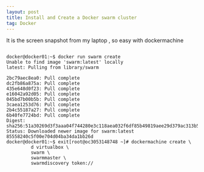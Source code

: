 ```yaml
---
layout: post
title: Install and Create a Docker swarm cluster
tag: Docker
---
```


It is the screen snapshot from my laptop , so easy with dockermachine
<pre><code>
docker@docker01:~$ docker run swarm create
Unable to find image 'swarm:latest' locally
latest: Pulling from library/swarm

2bc79aec8ea0: Pull complete 
dc2fb86a875a: Pull complete 
435e648d0f23: Pull complete 
e16042a92d05: Pull complete 
045bd7b00b5b: Pull complete 
3caea1253d76: Pull complete 
2b4c55187a27: Pull complete 
6b40fe7724bd: Pull complete 
Digest: sha256:51a30269d3f3aaa04f744280e3c118aea032f6df85b49819aee29d379ac313b5
Status: Downloaded newer image for swarm:latest
85558240c5f00e704d04ba34da1bb26d
docker@docker01:~$ exit[root@oc3053148748 ~]# dockermachine create \
         d virtualbox \
         swarm \
         swarmmaster \
         swarmdiscovery token://<TOKENFROMABOVE \
[root@oc3053148748 ~]# dockermachine create \
         d virtualbox \
         swarm \
         swarmmaster \
         swarmdiscovery token://85558240c5f00e704d04ba34da1bb26d \
         swarmmaster
Running precreate checks...
Creating machine...
(swarmmaster) OUT | Creating VirtualBox VM...
(swarmmaster) OUT | Creating SSH key...
(swarmmaster) OUT | Starting VirtualBox VM...
(swarmmaster) OUT | Starting VM...
Waiting for machine to be running, this may take a few minutes...
Machine is running, waiting for SSH to be available...
Detecting operating system of created instance...
Detecting the provisioner...
Provisioning created instance...
Copying certs to the local machine directory...
Copying certs to the remote machine...
Setting Docker configuration on the remote daemon...
Configuring swarm...
To see how to connect Docker to this machine, run: dockermachine env swarmmaster
[root@oc3053148748 ~]# dockermachine create \
     d virtualbox \
     swarm \
     swarmdiscovery token://85558240c5f00e704d04ba34da1bb26d \
     swarmagent01
Running precreate checks...
Creating machine...
(swarmagent01) OUT | Creating VirtualBox VM...
(swarmagent01) OUT | Creating SSH key...
(swarmagent01) OUT | Starting VirtualBox VM...
(swarmagent01) OUT | Starting VM...
Waiting for machine to be running, this may take a few minutes...
Machine is running, waiting for SSH to be available...
Detecting operating system of created instance...
Detecting the provisioner...
Provisioning created instance...
Copying certs to the local machine directory...
Copying certs to the remote machine...
Setting Docker configuration on the remote daemon...
Configuring swarm...
To see how to connect Docker to this machine, run: dockermachine env swarmagent01
[root@oc3053148748 ~]# dockermachine create \
     d virtualbox \
     swarm \
     swarmdiscovery token://85558240c5f00e704d04ba34da1bb26d \
     swarmagent02
Running precreate checks...
Creating machine...
(swarmagent02) OUT | Creating VirtualBox VM...
(swarmagent02) OUT | Creating SSH key...
(swarmagent02) OUT | Starting VirtualBox VM...
(swarmagent02) OUT | Starting VM...
Waiting for machine to be running, this may take a few minutes...
Machine is running, waiting for SSH to be available...
Detecting operating system of created instance...
Detecting the provisioner...
Provisioning created instance...
Copying certs to the local machine directory...
Copying certs to the remote machine...
Setting Docker configuration on the remote daemon...
Configuring swarm...
To see how to connect Docker to this machine, run: dockermachine env swarmagent02

ot@oc3053148748 ~]# dockermachine ls
NAME             ACTIVE   DRIVER       STATE     URL                         SWARM
docker01                 virtualbox   Running   tcp://192.168.99.100:2376   
swarmagent01           virtualbox   Running   tcp://192.168.99.102:2376   swarmmaster
swarmagent02           virtualbox   Running   tcp://192.168.99.103:2376   swarmmaster
swarmmaster             virtualbox   Running   tcp://192.168.99.101:2376   swarmmaster (master)
[root@oc3053148748 ~]# dockerlogin swarmmaster
                        ##         .
                  ## ## ##        ==
               ## ## ## ## ##    ===
           /"""""""""""""""""\___/ ===
      ~~~ {~~ ~~~~ ~~~ ~~~~ ~~~ ~ /  === ~~~
           \______ o           __/
             \    \         __/
              \____\_______/
 _                 _   ____     _            _
| |__   ___   ___ | |_|___ \ __| | ___   ___| | _____ _ __
| '_ \ / _ \ / _ \| __| __) / _` |/ _ \ / __| |/ / _ \ '__|
| |_) | (_) | (_) | |_ / __/ (_| | (_) | (__|   <  __/ |
|_.__/ \___/ \___/ \__|_____\__,_|\___/ \___|_|\_\___|_|
Boot2Docker version 1.9.1, build master : cef800b  Fri Nov 20 19:33:59 UTC 2015
Docker version 1.9.1, build a34a1d5
docker@swarmmaster:~$ docker run swarm list token://85558240c5f00e704d04ba34da1bb26d
192.168.99.102:2376
192.168.99.101:2376
192.168.99.103:2376

<pre></code>

